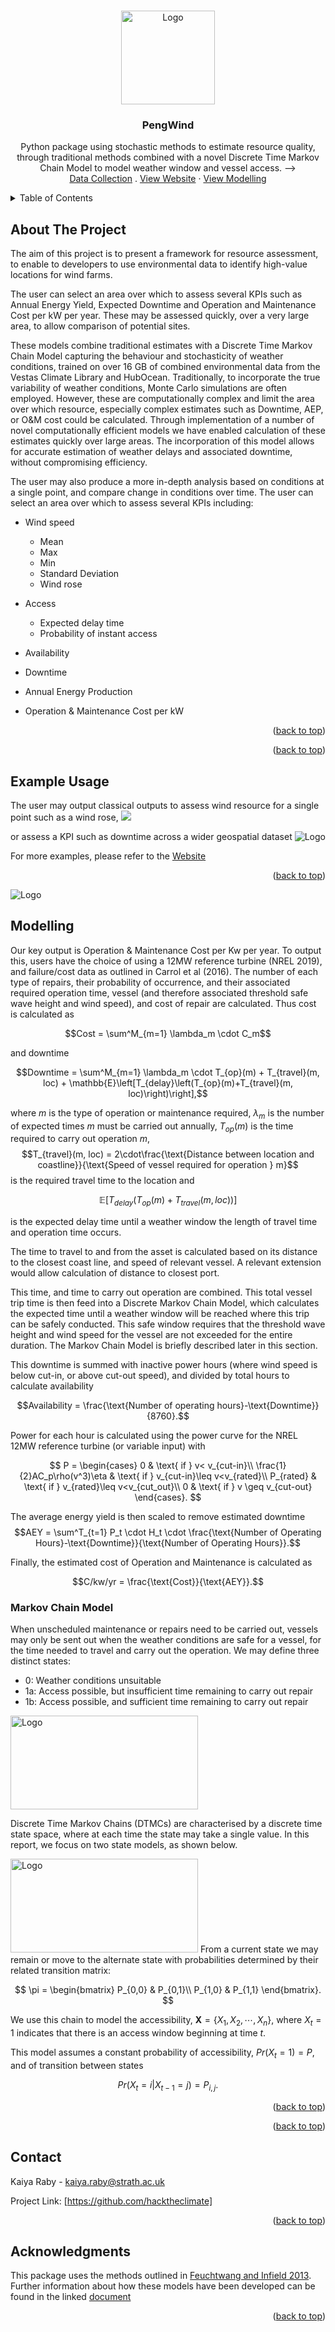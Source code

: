 <!-- Improved compatibility of back to top link: See: https://github.com/othneildrew/Best-README-Template/pull/73 -->
<a name="readme-top"></a>
<!--
*** Thanks for checking out the Best-README-Template. If you have a suggestion
*** that would make this better, please fork the repo and create a pull request
*** or simply open an issue with the tag "enhancement".
*** Don't forget to give the project a star!
*** Thanks again! Now go create something AMAZING! :D
-->



<!-- PROJECT SHIELDS -->
<!--
*** I'm using markdown "reference style" links for readability.
*** Reference links are enclosed in brackets [ ] instead of parentheses ( ).
*** See the bottom of this document for the declaration of the reference variables
*** for contributors-url, forks-url, etc. This is an optional, concise syntax you may use.
*** https://www.markdownguide.org/basic-syntax/#reference-style-links
-->



<!-- PROJECT LOGO -->
<br />
<div align="center">
  <a href="https://github.com/othneildrew/Best-README-Template">
    <img src="images/penguinlogo.png" alt="Logo" width="150" height="150">
  </a>

  <h3 align="center">PengWind</h3>

  <p align="center">
    Python package using stochastic methods to estimate resource quality, through traditional methods combined with a novel Discrete Time Markov Chain Model to model weather window and vessel access. -->
    <br />
    <a href="https://github.com/kaiyaraby/hacktheclimate/vestas_data_collection">Data Collection</a>
    .
    <a href="https://jolpi.ca/wind.html">View Website</a>
    ·
    <a href="https://github.com/kaiyaraby/hacktheclimate/access_modelling_code">View Modelling</a>
  </p>
</div>



<!-- TABLE OF CONTENTS -->
<details>
  <summary>Table of Contents</summary>
  <ol>
    <li>
      <a href="#about-the-project">About The Project</a>
      <ul>
        <li><a href="#built-with">Built With</a></li>
      </ul>
    </li>
    <li>
      <a href="#getting-started">Getting Started</a>
      <ul>
        <li><a href="#prerequisites">Prerequisites</a></li>
        <li><a href="#installation">Installation</a></li>
      </ul>
    </li>
    <li><a href="#usage">Usage</a></li>
    <li><a href="#roadmap">Roadmap</a></li>
    <li><a href="#contributing">Contributing</a></li>
    <li><a href="#license">License</a></li>
    <li><a href="#contact">Contact</a></li>
    <li><a href="#acknowledgments">Acknowledgments</a></li>
  </ol>
</details>



<!-- ABOUT THE PROJECT -->
## About The Project
The aim of this project is to present a framework for resource assessment, to enable to developers to use environmental data to identify high-value locations for wind farms.

The user can select an area over which to assess several KPIs such as Annual Energy Yield, Expected Downtime and Operation and Maintenance Cost per kW per year. These may be assessed quickly, over a very large area, to allow comparison of potential sites.

These models combine traditional estimates with a Discrete Time Markov Chain Model capturing the behaviour and stochasticity of weather conditions, trained on over 16 GB of combined environmental data from the Vestas Climate Library and HubOcean. Traditionally, to incorporate the true variability of weather conditions, Monte Carlo simulations are often employed. However, these are computationally complex and limit the area over which resource, especially complex estimates such as Downtime, AEP, or O&M cost could be calculated. Through implementation of a number of novel computationally efficient models we have enabled calculation of these estimates quickly over large areas. The incorporation of this model allows for accurate estimation of weather delays and associated downtime, without compromising efficiency.

The user may also produce a more in-depth analysis based on conditions at a single point, and compare change in conditions over time.
The user can select an area over which to assess several KPIs including:
- Wind speed
  - Mean
  - Max
  - Min
  - Standard Deviation
  - Wind rose

- Access
    - Expected delay time
    - Probability of instant access
      
- Availability
- Downtime
- Annual Energy Production
- Operation & Maintenance Cost per kW




<p align="right">(<a href="#readme-top">back to top</a>)</p>






<p align="right">(<a href="#readme-top">back to top</a>)</p>



<!-- USAGE EXAMPLES -->
## Example Usage
The user may output classical outputs to assess wind resource for a single point such as a wind rose,
![](https://github.com/kaiyaraby/hacktheclimate/blob/main/images/windrose_point_5203_337_10years.gif)

or assess a KPI such as downtime across a wider geospatial dataset
<img src="images/Downtime (hours).svg" alt="Logo">

For more examples, please refer to the [Website](https://jolpi.ca/wind.html)

<p align="right">(<a href="#readme-top">back to top</a>)</p>
<img src="images/website.png" alt="Logo">



<!-- Modelling -->
## Modelling
Our key output is Operation & Maintenance Cost per Kw per year. To output this, users have the choice of using a 12MW reference turbine (NREL 2019), and failure/cost data as outlined in Carrol et al (2016).
The number of each type of repairs, their probability of occurrence, and their associated required operation time, vessel (and therefore associated threshold safe wave height and wind speed), and cost of repair are calculated. 
Thus cost is calculated as

$$Cost = \sum^M_{m=1} \lambda_m \cdot C_m$$

and downtime 

$$Downtime = \sum^M_{m=1} \lambda_m \cdot T_{op}(m) + T_{travel}(m, loc) + \mathbb{E}\left[T_{delay}\left(T_{op}(m)+T_{travel}(m, loc)\right)\right],$$

where
$m$ is the type of operation or maintenance required, $\lambda_m$ is the number of expected times $m$ must be carried out annually, $T_{op}(m)$ is the time required to carry out operation $m$,
$$T_{travel}(m, loc) = 2\cdot\frac{\text{Distance between location and coastline}}{\text{Speed of vessel required for operation } m}$$
is the required travel time to the location and 

$$\mathbb{E}\left[T_{delay}\left(T_{op}(m)+T_{travel}(m, loc)\right)\right]$$ 

is the expected delay time until a weather window the length of travel time and operation time occurs.

The time to travel to and from the asset is calculated based on its distance to the closest coast line, and speed of relevant vessel. A relevant extension would allow calculation of distance to closest port.

This time, and time to carry out operation are combined. This total vessel trip time is then feed into a Discrete Markov Chain Model, which calculates the expected time until a weather window will be reached where this trip can be safely conducted. This safe window requires that the threshold wave height and wind speed for the vessel are not exceeded for the entire duration. The Markov Chain Model is briefly described later in this section.

This downtime is summed with inactive power hours (where wind speed is below cut-in, or above cut-out speed), and divided by total hours to calculate availability

$$Availability = \frac{\text{Number of operating hours}-\text{Downtime}}{8760}.$$

Power for each hour is calculated using the power curve for the NREL 12MW reference turbine (or variable input) with 


$$
P = \begin{cases}
0 & \text{ if } v< v_{cut-in}\\
\frac{1}{2}AC_p\rho(v^3)\eta & \text{ if } v_{cut-in}\leq v<v_{rated}\\
P_{rated} & \text{ if } v_{rated}\leq v<v_{cut_out}\\
0 & \text{ if } v \geq v_{cut-out}
\end{cases}.
$$


The average energy yield is then scaled to remove estimated downtime
$$AEY = \sum^T_{t=1} P_t \cdot H_t \cdot \frac{\text{Number of Operating Hours}-\text{Downtime}}{\text{Number of Operating Hours}}.$$

Finally, the estimated cost of Operation and Maintenance is calculated as 

$$C/kw/yr = \frac{\text{Cost}}{\text{AEY}}.$$

### Markov Chain Model
When unscheduled maintenance or repairs need to be carried out, vessels may only be sent out when the weather conditions are safe for a vessel, for the time needed to travel and carry out the operation.
We may define three distinct states: 
- 0: Weather conditions unsuitable
- 1a: Access possible, but insufficient time remaining to carry out repair
- 1b: Access possible, and sufficient time remaining to carry out repair


<img src="images/flowchart.jpeg" alt="Logo" width="300" height="150">

Discrete Time Markov Chains (DTMCs) are characterised by a discrete time state space, where at each time the state may take a single value. In this report, we focus on two state models, as shown below. 

<img src="images/markov_chain.png" alt="Logo" width="300" height="150">
From a current state we may remain or move to the alternate state with probabilities determined by their related transition matrix:


$$
\pi = \begin{bmatrix}
    P_{0,0} & P_{0,1}\\
    P_{1,0} & P_{1,1}
\end{bmatrix}.
$$

We use this chain to model the accessibility,  $\mathbf{X} = \{X_1, X_2, \cdots, X_n\},$  where $X_t=1$ indicates that there is an access window beginning at time $t$.

This model assumes a constant probability of accessibility, $Pr(X_t=1)=P$, and of transition between states


$$Pr(X_t=i|X_{t-1}=j)=P_{i,j}.$$





<p align="right">(<a href="#readme-top">back to top</a>)</p>






<p align="right">(<a href="#readme-top">back to top</a>)</p>



<!-- CONTACT -->
## Contact

Kaiya Raby - kaiya.raby@strath.ac.uk

Project Link: [https://github.com/hacktheclimate]

<p align="right">(<a href="#readme-top">back to top</a>)</p>



<!-- ACKNOWLEDGMENTS -->
## Acknowledgments

This package uses the methods outlined in  [Feuchtwang and Infield 2013](https://onlinelibrary.wiley.com/doi/abs/10.1002/we.1539). Further information about how these models have been developed can be found in the linked [document](https://github.com/statistical_access_modelling/Examples_and_validation/Derivation.pdf)


<p align="right">(<a href="#readme-top">back to top</a>)</p>



<!-- MARKDOWN LINKS & IMAGES -->
<!-- https://www.markdownguide.org/basic-syntax/#reference-style-links -->
[contributors-shield]: https://img.shields.io/github/contributors/othneildrew/Best-README-Template.svg?style=for-the-badge
[contributors-url]: https://github.com/othneildrew/Best-README-Template/graphs/contributors
[forks-shield]: https://img.shields.io/github/forks/othneildrew/Best-README-Template.svg?style=for-the-badge
[forks-url]: https://github.com/othneildrew/Best-README-Template/network/members
[stars-shield]: https://img.shields.io/github/stars/othneildrew/Best-README-Template.svg?style=for-the-badge
[stars-url]: https://github.com/othneildrew/Best-README-Template/stargazers
[issues-shield]: https://img.shields.io/github/issues/othneildrew/Best-README-Template.svg?style=for-the-badge
[issues-url]: https://github.com/othneildrew/Best-README-Template/issues
[license-shield]: https://img.shields.io/github/license/othneildrew/Best-README-Template.svg?style=for-the-badge
[license-url]: https://github.com/othneildrew/Best-README-Template/blob/master/LICENSE.txt
[linkedin-shield]: https://img.shields.io/badge/-LinkedIn-black.svg?style=for-the-badge&logo=linkedin&colorB=555
[linkedin-url]: https://linkedin.com/in/othneildrew
[product-screenshot]: images/screenshot.png
[Next.js]: https://img.shields.io/badge/next.js-000000?style=for-the-badge&logo=nextdotjs&logoColor=white
[Next-url]: https://nextjs.org/
[React.js]: https://img.shields.io/badge/React-20232A?style=for-the-badge&logo=react&logoColor=61DAFB
[React-url]: https://reactjs.org/
[Vue.js]: https://img.shields.io/badge/Vue.js-35495E?style=for-the-badge&logo=vuedotjs&logoColor=4FC08D
[Vue-url]: https://vuejs.org/
[Angular.io]: https://img.shields.io/badge/Angular-DD0031?style=for-the-badge&logo=angular&logoColor=white
[Angular-url]: https://angular.io/
[Svelte.dev]: https://img.shields.io/badge/Svelte-4A4A55?style=for-the-badge&logo=svelte&logoColor=FF3E00
[Svelte-url]: https://svelte.dev/
[Laravel.com]: https://img.shields.io/badge/Laravel-FF2D20?style=for-the-badge&logo=laravel&logoColor=white
[Laravel-url]: https://laravel.com
[Bootstrap.com]: https://img.shields.io/badge/Bootstrap-563D7C?style=for-the-badge&logo=bootstrap&logoColor=white
[Bootstrap-url]: https://getbootstrap.com
[JQuery.com]: https://img.shields.io/badge/jQuery-0769AD?style=for-the-badge&logo=jquery&logoColor=white
[JQuery-url]: https://jquery.com 
